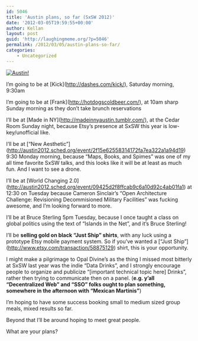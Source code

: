 ```yaml
---
id: 5046
title: 'Austin plans, so far (SxSW 2012)'
date: '2012-03-05T19:59:55+00:00'
author: Kellan
layout: post
guid: 'http://laughingmeme.org/?p=5046'
permalink: /2012/03/05/austin-plans-so-far/
categories:
    - Uncategorized
---
```


[![Austin!](http://farm5.staticflickr.com/4026/4426160980_09f53caf2d.jpg)](http://www.flickr.com/photos/mroth/4426160980/ "Austin! by mroth, on Flickr")

I’m going to be at \[Kick\](http://dashes.com/kick/), Saturday morning, 9:30am

I’m going to be at \[Frank\](http://hotdogscoldbeer.com/), at 10am sharp Sunday morning as they don’t take brunch reservations

I’ll be at \[Made in NY\](http://madeinnyaustin.tumblr.com/), at the Cedar Room Sunday night, because Etsy’s presence at SxSW this year is low-key/unofficial like.

I’ll be at \[“New Aesthetic”\](http://austin2012.sched.org/event/2f15e62558314172fa7ea322a1a94d19) 9:30 Monday morning, because “Maps, Books, and Spimes” was one of my all time favorite SxSW talks, and this looks like it will be at least as much fun. And I want to see a drone.

I’ll be at \[World Changing 2.0\](http://austin2012.sched.org/event/09425d2f8ffcab9c6a10d92c4ab01fa1) at 12:30 on Tuesday because Cameron Sinclair’s “Open Architecture Challenge: Revisioning Decommisioned Military Facilities” was fucking awesome, and I’m looking forward to more.

I’ll be at Bruce Sterling 5pm Tuesday, because I once taught a class on global politics using the text of “Islands in the Net”, and it’s Bruce Sterling!

I’ll be **selling gold on black “Just Ship” shirts**, with any luck using a prototype Etsy mobile payment system. So if you’ve wanted a \[“Just Ship”\](http://www.etsy.com/transaction/58875129) shirt, this is your opportunity.

I might make a pilgrimage to Opal Divine’s as the thing I missed most bitterly at SxSW last year was the indie “Data Drinks”, and I strongly encourage people to organize and publicize “\[important technical topic here\] Drinks”, rather then trying to communicate then on a panel. (**e.g. y’all “Decentralized Web” and “SSO” folks ought to plan something, somewhere in the afternoon with “Mexican Martinis”**)

I’m hoping to have some success booking small to medium sized group meals, mixed results so far.

Beyond that I’ll be around hoping to meet great people.

What are your plans?